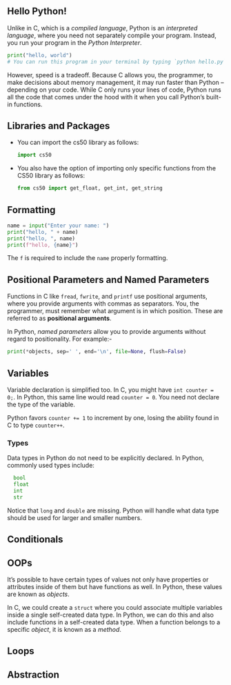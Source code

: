 ## Hello Python!

Unlike in C, which is a _compiled language_, Python is an _interpreted language_, where you need not separately compile your program. Instead, you run your program in the _Python Interpreter_.
```python
print("hello, world")
# You can run this program in your terminal by typing `python hello.py`
```

However, speed is a tradeoff. Because C allows you, the programmer, to make decisions about memory management, it may run faster than Python – depending on your code. While C only runs your lines of code, Python runs all the code that comes under the hood with it when you call Python’s built-in functions.

## Libraries and Packages
- You can import the cs50 library as follows:
    ```python
    import cs50
    ```
- You also have the option of importing only specific functions from the CS50 library as follows:
    ```python
    from cs50 import get_float, get_int, get_string
    ```

## Formatting

```python
name = input("Enter your name: ")
print("hello, " + name)
print("hello, ", name)
print(f"hello, {name}")
```
The `f` is required to include the `name` properly formatting.

## Positional Parameters and Named Parameters

Functions in C like `fread`, `fwrite`, and `printf` use positional arguments, where you provide arguments with commas as separators. You, the programmer, must remember what argument is in which position. These are referred to as **positional arguments**.

In Python, _named parameters_ allow you to provide arguments without regard to positionality.
For example:- 
```python
print(*objects, sep=' ', end='\n', file=None, flush=False)
```

## Variables

Variable declaration is simplified too. In C, you might have `int counter = 0;`. In Python, this same line would read `counter = 0`. You need not declare the type of the variable.

Python favors `counter += 1` to increment by one, losing the ability found in C to type `counter++`.

### Types

Data types in Python do not need to be explicitly declared. 
In Python, commonly used types include:

```python
  bool
  float
  int
  str
```

Notice that `long` and `double` are missing. Python will handle what data type should be used for larger and smaller numbers.

## Conditionals


## OOPs

It’s possible to have certain types of values not only have properties or attributes inside of them but have functions as well. In Python, these values are known as _objects_.

In C, we could create a `struct` where you could associate multiple variables inside a single self-created data type. In Python, we can do this and also include functions in a self-created data type. When a function belongs to a specific _object_, it is known as a _method_.

## Loops

## Abstraction

